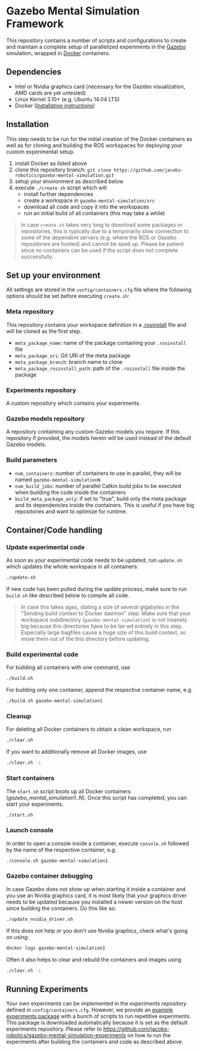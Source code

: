 # Gazebo Mental Simulation Framework
This repository contains a number of scripts and configurations to create and maintain a complete setup of parallelized experiments in the [Gazebo](http://gazebosim.org/) simulation, wrapped in [Docker](https://www.docker.com/) containers.

## Dependencies
* Intel or Nvidia graphics card (necessary for the Gazebo visualization, AMD cards are yet untested)
* Linux Kernel 3.10+ (e.g. Ubuntu 14.04 LTS)
* Docker ([Installation instructions](https://docs.docker.com/engine/installation/linux/docker-ce/ubuntu/))

## Installation
This step needs to be run for the initial creation of the Docker containers as well as for cloning and building the ROS workspaces for deploying your custom experimental setup.
1. install Docker as listed above
2. clone this repository branch: `git clone https://github.com/jacobs-robotics/gazebo-mental-simulation.git`
3. setup your environment as described below
4. execute `./create.sh` script which will 
   - install further dependencies
   - create a workspace in `gazebo-mental-simulation/src`
   - download all code and copy it into the workspaces
   - run an initial build of all containers (this may take a while)
   
> In case `create.sh` takes very long to download some packages or repositories, this is typically due to a temporarily slow connection to some of the dependent servers (e.g. where the ROS or Gazebo repositories are hosted) and cannot be sped up. Please be patient since no containers can be used if the script does not complete successfully.
  
## Set up your environment
All settings are stored in the `config/containers.cfg` file where the following options should be set before executing `create.sh`:

### Meta repository
This repository contains your workspace definition in a [.rosinstall](http://docs.ros.org/independent/api/rosinstall/html/rosinstall_file_format.html) file and will be cloned as the first step.
* `meta_package_name`: name of the package containing your `.rosinstall` file
* `meta_package_uri`: Git URI of the meta package
* `meta_package_branch`: branch name to clone
* `meta_package_rosinstall_path`: path of the `.rosinstall` file inside the package

### Experiments repository
A custom repository which contains your experiments.

### Gazebo models repository
A repository containing any custom Gazebo models you require. If this repository if provided, the models herein will be used instead of the default Gazebo models.

### Build parameters
* `num_containers`: number of containers to use in parallel, they will be named `gazebo-mental-simulationN`
* `num_build_jobs`: number of parallel Catkin build jobs to be executed when building the code inside the containers
* `build_meta_package_only`: if set to "true", build only the meta package and its dependencies inside the containers. This is useful if you have big repositories and want to optimize for runtime.

## Container/Code handling  

### Update experimental code
As soon as your experimental code needs to be updated, run `update.sh` which updates the whole workspace in all containers:
```bash
./update.sh
```
If new code has been pulled during the update process, make sure to run `build.sh` like described below to compile all code.

> In case this takes ages, stating a size of several gigabytes in the "Sending build context to Docker daemon" step: Make sure that your workspace subdirectory (`gazebo-mental-simulation`) is not insanely big because this directories have to be tar-ed entirely in this step.
> Especially large bagfiles cause a huge size of this build context, so move them out of the this directory before updating.

### Build experimental code
For building all containers with one command, use
```bash
./build.sh
```
For building only one container, append the respective container name, e.g.
```bash
./build.sh gazebo-mental-simulation1
```

### Cleanup
For deleting all Docker containers to obtain a clean workspace, run
```bash
./clear.sh
```
If you want to additionally remove all Docker images, use
```bash
./clear.sh -i
```

### Start containers
The `start.sh` script boots up all Docker containers (*gazebo_mental_simulation1..N*). Once this script has completed, you can start your experiments.
```bash
./start.sh
```

### Launch console
In order to open a console inside a container, execute `console.sh` followed by the name of the respective container, e.g.
```bash
./console.sh gazebo-mental-simulation1
```

### Gazebo container debugging
In case Gazebo does not show up when starting it inside a container and you use an Nvidia graphics card, it is most likely that your graphics driver needs to be updated because you installed a newer version on the host since building the containers. Do this like so:
```bash
./update_nvidia_driver.sh
```
If this does not help or you don't use Nvidia graphics, check what's going on using:
```bash
docker logs gazebo-mental-simulation1
```
Often it also helps to clear and rebuild the containers and images using
```bash
./clear.sh -i
```

## Running Experiments
Your own experiments can be implemented in the *experiments repository* defined in `config/containers.cfg`. However, we provide an [example experiments package](https://github.com/jacobs-robotics/gazebo-mental-simulation-experiments) with a bunch of scripts to run repetitive experiments. This package is downloaded automatically because it is set as the default experiments repository.
Please refer to https://github.com/jacobs-robotics/gazebo-mental-simulation-experiments on how to run the experiments after building the containers and code as described above.
